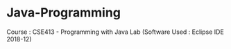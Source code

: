 # Java-Programming
Course : CSE413 - Programming with Java Lab (Software Used : Eclipse IDE 2018-12)
